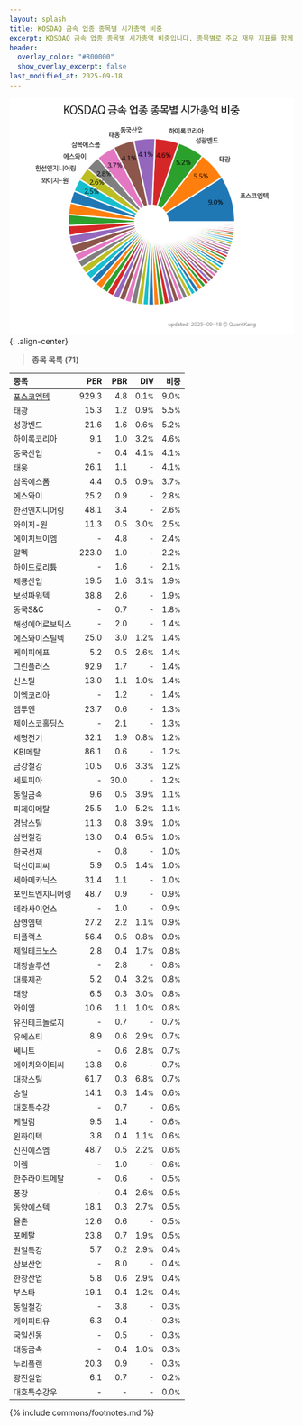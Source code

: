 ```yaml
---
layout: splash
title: KOSDAQ 금속 업종 종목별 시가총액 비중
excerpt: KOSDAQ 금속 업종 종목별 시가총액 비중입니다. 종목별로 주요 재무 지표를 함께 표시합니다.
header:
  overlay_color: "#800000"
  show_overlay_excerpt: false
last_modified_at: 2025-09-18
---
```



![KOSDAQ 금속 업종 종목별 시가총액 비중](/stats/sector/images/kosdaq_업종_금속_종목.png){: .align-center}


> **종목 목록 (71)**<a id="list"></a>

| **종목** | **PER** | **PBR** | **DIV** | **비중** |
| :------- | ------: | ------: | ------: | -------: |
| [포스코엠텍](/009520/) | 929.3 | 4.8 | 0.1<small>%</small> | 9.0<small>%</small> |
| 태광 | 15.3 | 1.2 | 0.9<small>%</small> | 5.5<small>%</small> |
| 성광벤드 | 21.6 | 1.6 | 0.6<small>%</small> | 5.2<small>%</small> |
| 하이록코리아 | 9.1 | 1.0 | 3.2<small>%</small> | 4.6<small>%</small> |
| 동국산업 | - | 0.4 | 4.1<small>%</small> | 4.1<small>%</small> |
| 태웅 | 26.1 | 1.1 | - | 4.1<small>%</small> |
| 삼목에스폼 | 4.4 | 0.5 | 0.9<small>%</small> | 3.7<small>%</small> |
| 에스와이 | 25.2 | 0.9 | - | 2.8<small>%</small> |
| 한선엔지니어링 | 48.1 | 3.4 | - | 2.6<small>%</small> |
| 와이지-원 | 11.3 | 0.5 | 3.0<small>%</small> | 2.5<small>%</small> |
| 에이치브이엠 | - | 4.8 | - | 2.4<small>%</small> |
| 알멕 | 223.0 | 1.0 | - | 2.2<small>%</small> |
| 하이드로리튬 | - | 1.6 | - | 2.1<small>%</small> |
| 제룡산업 | 19.5 | 1.6 | 3.1<small>%</small> | 1.9<small>%</small> |
| 보성파워텍 | 38.8 | 2.6 | - | 1.9<small>%</small> |
| 동국S&C | - | 0.7 | - | 1.8<small>%</small> |
| 해성에어로보틱스 | - | 2.0 | - | 1.4<small>%</small> |
| 에스와이스틸텍 | 25.0 | 3.0 | 1.2<small>%</small> | 1.4<small>%</small> |
| 케이피에프 | 5.2 | 0.5 | 2.6<small>%</small> | 1.4<small>%</small> |
| 그린플러스 | 92.9 | 1.7 | - | 1.4<small>%</small> |
| 신스틸 | 13.0 | 1.1 | 1.0<small>%</small> | 1.4<small>%</small> |
| 이엠코리아 | - | 1.2 | - | 1.4<small>%</small> |
| 엠투엔 | 23.7 | 0.6 | - | 1.3<small>%</small> |
| 제이스코홀딩스 | - | 2.1 | - | 1.3<small>%</small> |
| 세명전기 | 32.1 | 1.9 | 0.8<small>%</small> | 1.2<small>%</small> |
| KBI메탈 | 86.1 | 0.6 | - | 1.2<small>%</small> |
| 금강철강 | 10.5 | 0.6 | 3.3<small>%</small> | 1.2<small>%</small> |
| 세토피아 | - | 30.0 | - | 1.2<small>%</small> |
| 동일금속 | 9.6 | 0.5 | 3.9<small>%</small> | 1.1<small>%</small> |
| 피제이메탈 | 25.5 | 1.0 | 5.2<small>%</small> | 1.1<small>%</small> |
| 경남스틸 | 11.3 | 0.8 | 3.9<small>%</small> | 1.0<small>%</small> |
| 삼현철강 | 13.0 | 0.4 | 6.5<small>%</small> | 1.0<small>%</small> |
| 한국선재 | - | 0.8 | - | 1.0<small>%</small> |
| 덕신이피씨 | 5.9 | 0.5 | 1.4<small>%</small> | 1.0<small>%</small> |
| 세아메카닉스 | 31.4 | 1.1 | - | 1.0<small>%</small> |
| 포인트엔지니어링 | 48.7 | 0.9 | - | 0.9<small>%</small> |
| 테라사이언스 | - | 1.0 | - | 0.9<small>%</small> |
| 삼영엠텍 | 27.2 | 2.2 | 1.1<small>%</small> | 0.9<small>%</small> |
| 티플랙스 | 56.4 | 0.5 | 0.8<small>%</small> | 0.9<small>%</small> |
| 제일테크노스 | 2.8 | 0.4 | 1.7<small>%</small> | 0.8<small>%</small> |
| 대창솔루션 | - | 2.8 | - | 0.8<small>%</small> |
| 대륙제관 | 5.2 | 0.4 | 3.2<small>%</small> | 0.8<small>%</small> |
| 태양 | 6.5 | 0.3 | 3.0<small>%</small> | 0.8<small>%</small> |
| 와이엠 | 10.6 | 1.1 | 1.0<small>%</small> | 0.8<small>%</small> |
| 유진테크놀로지 | - | 0.7 | - | 0.7<small>%</small> |
| 유에스티 | 8.9 | 0.6 | 2.9<small>%</small> | 0.7<small>%</small> |
| 쎄니트 | - | 0.6 | 2.8<small>%</small> | 0.7<small>%</small> |
| 에이치와이티씨 | 13.8 | 0.6 | - | 0.7<small>%</small> |
| 대창스틸 | 61.7 | 0.3 | 6.8<small>%</small> | 0.7<small>%</small> |
| 승일 | 14.1 | 0.3 | 1.4<small>%</small> | 0.6<small>%</small> |
| 대호특수강 | - | 0.7 | - | 0.6<small>%</small> |
| 케일럼 | 9.5 | 1.4 | - | 0.6<small>%</small> |
| 윈하이텍 | 3.8 | 0.4 | 1.1<small>%</small> | 0.6<small>%</small> |
| 신진에스엠 | 48.7 | 0.5 | 2.2<small>%</small> | 0.6<small>%</small> |
| 이렘 | - | 1.0 | - | 0.6<small>%</small> |
| 한주라이트메탈 | - | 0.6 | - | 0.5<small>%</small> |
| 풍강 | - | 0.4 | 2.6<small>%</small> | 0.5<small>%</small> |
| 동양에스텍 | 18.1 | 0.3 | 2.7<small>%</small> | 0.5<small>%</small> |
| 율촌 | 12.6 | 0.6 | - | 0.5<small>%</small> |
| 포메탈 | 23.8 | 0.7 | 1.9<small>%</small> | 0.5<small>%</small> |
| 원일특강 | 5.7 | 0.2 | 2.9<small>%</small> | 0.4<small>%</small> |
| 삼보산업 | - | 8.0 | - | 0.4<small>%</small> |
| 한창산업 | 5.8 | 0.6 | 2.9<small>%</small> | 0.4<small>%</small> |
| 부스타 | 19.1 | 0.4 | 1.2<small>%</small> | 0.4<small>%</small> |
| 동일철강 | - | 3.8 | - | 0.3<small>%</small> |
| 케이피티유 | 6.3 | 0.4 | - | 0.3<small>%</small> |
| 국일신동 | - | 0.5 | - | 0.3<small>%</small> |
| 대동금속 | - | 0.4 | 1.0<small>%</small> | 0.3<small>%</small> |
| 누리플랜 | 20.3 | 0.9 | - | 0.3<small>%</small> |
| 광진실업 | 6.1 | 0.7 | - | 0.2<small>%</small> |
| 대호특수강우 | - | - | - | 0.0<small>%</small> |

{% include commons/footnotes.md %}